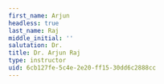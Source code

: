 ```yaml
---
first_name: Arjun
headless: true
last_name: Raj
middle_initial: ''
salutation: Dr.
title: Dr. Arjun Raj
type: instructor
uid: 6cb127fe-5c4e-2e20-ff15-30dd6c2888cc
---
```

